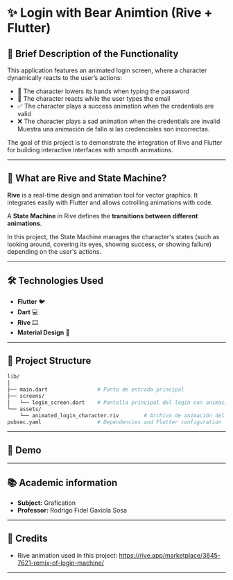 # ✨ Login with Bear Animtion (Rive + Flutter)

## 🧩 Brief Description of the Functionality  
This application features an animated login screen, where a character dynamically reacts to the user’s actions:  
- 👀 The character lowers its hands when typing the password  
- 🤔 The character reacts while the user types the email   
- ✅ The character plays a success animation when the credentials are valid   
- ❌ The character plays a sad animation when the credentials are invalid Muestra una animación de fallo si las credenciales son incorrectas.  

The goal of this project is to demonstrate the integration of Rive and Flutter for building interactive interfaces with smooth animations.

---

## 🎨 What are Rive and State Machine?
**Rive** is a real-time design and animation tool for vector graphics. It integrates easily with Flutter and allows cotrolling animations with code. 

A **State Machine** in Rive defines the **transitions between different animations**.  

In this project, the State Machine manages the character's states (such as looking around, covering its eyes, showing success, or showing failure) depending on the user's actions.

---

## 🛠️ Technologies Used
- **Flutter** 🐦  
- **Dart** 💻  
- **Rive** 🎞️  
- **Material Design** 🎨  

---

## 🧱 Project Structure
```bash
lib/
│
├── main.dart                # Punto de entrada principal
├── screens/
│   └── login_screen.dart    # Pantalla principal del login con animaciones
└── assets/
    └── animated_login_character.riv        # Archivo de animación del personaje (Rive)
pubsec.yaml                  # Dependencies and Flutter configuration
```

---

## 🎥 Demo

---

## 📚 Academic information
- **Subject:** Grafication
- **Professor:** Rodrigo Fidel Gaxiola Sosa

---

## 🙌 Credits
- Rive animation used in this project: https://rive.app/marketplace/3645-7621-remix-of-login-machine/

---
